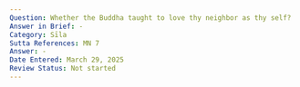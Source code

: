 ```yaml
---
Question: Whether the Buddha taught to love thy neighbor as thy self?
Answer in Brief: -
Category: Sīla
Sutta References: MN 7
Answer: -
Date Entered: March 29, 2025
Review Status: Not started
---
```

